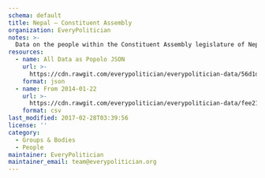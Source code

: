 ```yaml
---
schema: default
title: Nepal — Constituent Assembly
organization: EveryPolitician
notes: >-
  Data on the people within the Constituent Assembly legislature of Nepal.
resources:
  - name: All Data as Popolo JSON
    url: >-
      https://cdn.rawgit.com/everypolitician/everypolitician-data/56d1d17e5b77d2731a0057962d3086dce6b58584/data/Nepal/Assembly/ep-popolo-v1.0.json
    format: json
  - name: From 2014-01-22
    url: >-
      https://cdn.rawgit.com/everypolitician/everypolitician-data/fee21969a33c4090a52a3c74fe83e50b4a0b3b2f/data/Nepal/Assembly/term-ca2.csv
    format: csv
last_modified: 2017-02-28T03:39:56
license: ''
category:
  - Groups & Bodies
  - People
maintainer: EveryPolitician
maintainer_email: team@everypolitician.org
---
```

